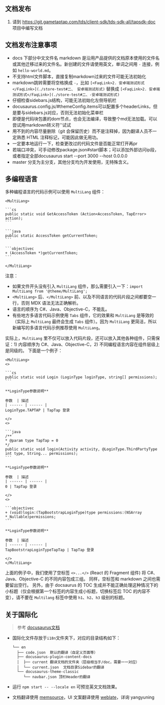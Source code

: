 ## 文档发布

1. 请到 https://git.gametaptap.com/tds/client-sdk/tds-sdk-all/tapsdk-doc 项目中编写文档

## 文档发布注意事项

- docs 下部分中文文件名 markdown 是沿用产品提供的文档原本使用的文件名或其他迁移过来的文件名。新创建的文件请使用英文，单词之间用 `-` 连接，例如 `hello-world.md`。
- 不支持html文件脚本，直接复制markdown过来的文件可能无法初始化
- markdown跳转需要将空格换成 `-`，比如 `[<FaqLink>2. 安卓端测试形式</FaqLink>](./store-test#二、 安卓端测试形式)`
  替换成 `[<FaqLink>2. 安卓端测试形式</FaqLink>](./store-test#二、-安卓端测试形式)`
- 仔细检查sidebars.js结构，可能无法初始化左侧导航栏
- docusaurus.config.js/#themeConfig.items可以配置多个headerLinks，但是要与sidebars.js对应，否则无法初始化菜单栏
- 即便是代码块包裹的dom节点，也会无法编译，导致整个md无法加载。可以尝试用markdown转义符'\'试试
- 用不到的内容尽量删除（git 会保留历史）而不是注释掉，因为翻译人员不一定熟悉 HTML 注释标记，可能因此做无用功。
- 一定要本地运行一下，检查更改过的代码文件是否能正常打开再pr
- 若端口冲突，可手动修改package.json#start脚本；可以添加外部访问ip段，或者指定全部docusaurus start --port 3000 --host 0.0.0.0
- master 分支为主分支，其他分支均为开发使用，无特殊含义。

## 多编程语言

多种编程语言的代码示例可以使用 `MultiLang` 组件：

    <MultiLang>

    ```cs
    public static void GetAccessToken (Action<AccessToken, TapError> action);
    ```

    ```java
    public static AccessToken getCurrentToken;
    ```

    ```objectivec
    + (AccessToken *)getCurrentToken;
    ```

    </MultiLang>

注意：

- 如果文件开头没有引入 `MultiLang` 组件，那么需要引入一下：`import MultiLang from '@theme/MultiLang';`
- `<MultiLang>` 后、`</MultiLang>` 前、以及不同语言的代码片段之间都要空一行，否则 MDX 语法无法正确解析。
- 语言的顺序为 C#、Java、Objective-C，不能乱。
- 有些地方多语言代码示例使用 `Tabs` 组件，它的效果和 `MultiLang` 是等效的（实际上 `MultiLang` 最终会生成 `Tabs` 组件）。因为 `MultiLang`
  更简洁，所以新编写的多语言代码示例推荐使用 `MultiLang`。

实际上，`MultiLang` 里不仅可以放入代码片段，还可以放入其他各种组件，只需保证：1) 内容顺序为 C#、Java、Objective-C，2) 不同编程语言内容在组件层级上是同级的。 下面是一个例子：

    <MultiLang>
    <>

    ```cs
    public static void Login (LoginType loginType, string[] permissions);
    ```

    **LoginType参数说明**

    参数  | 描述
    | ------ | ------ |
    LoginType.TAPTAP | TapTap 登录

    </>
    <>

    ```java
    /**
    * @param type TapTap = 0
    */
    public static void login(Activity activity, @LoginType.ThirdPartyType int type, String... permissions);
    ``` 

    **LoginType参数说明**
    
    参数  | 描述
    | ------ | ------ |
    0 | TapTap 登录

    </>
    <>

    ```objectivec
    + (void)login:(TapBootstrapLoginType)type permissions:(NSArray *_Nullable)permissions;
    ```

    **LoginType参数说明**
    
    参数  | 描述
    | ------ | ------ |
    TapBootstrapLoginTypeTapTap | TapTap 登录

    </>
    </MultiLang>

上面的例子中，我们使用了空标签 `<>...</>` (React 的 Fragment 组件) 将 C#、Java、Objective-C 的不同内容包成三组。 同样，空标签和 markdown 之间也需要留出空行。 另外，由于
docsaurus 的 TOC 生成并不能正确处理这种情况下的小标题（仅会根据第一个标签的内容生成小标题，切换标签后 TOC 的内容不变），请不要在 `Multilang` 标签中使用 `h1`、`h2`、`h3` 级别的标题。

## 关于国际化

> 参考 [docusaurus文档](https://v2.docusaurus.io/docs/i18n/tutorial)

- 国际化文件存放于`i18n`文件夹下，对应的目录结构如下：

    ```
    └── en
      ├── code.json  默认的翻译（自定义页面等）
      ├── docusaurus-plugin-content-docs
      │  ├── current 翻译文档的文件夹（层级相当于/doc，需要一一对应）
      │  └── current.json  文档目录Sidebar的翻译
      └── docusaurus-theme-classic
         └── navbar.json 顶栏Header的翻译
    ```

- 运行 `npm start -- --locale en` 可预览英文文档效果。

- 文档翻译使用 [memsource]，UI 文案翻译使用 [weblate]，详询 yangyuning

[memsource]: https://www.memsource.com/

[weblate]: https://translate.gametaptap.com/projects/taptap-developer/
 
